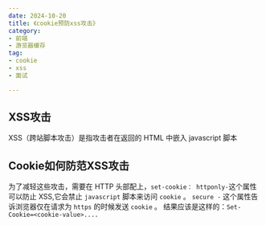 ```yaml
--- 
date: 2024-10-20
title: 《cookie预防xss攻击》
category: 
- 前端
- 游览器缓存
tag:
- cookie
- xss
- 面试

---
```


## XSS攻击
XSS（跨站脚本攻击）是指攻击者在返回的 HTML 中嵌入 javascript 脚本

## Cookie如何防范XSS攻击
为了减轻这些攻击，需要在 HTTP 头部配上，`set-cookie： httponly-`这个属性可以防止 XSS,它会禁止 `javascript` 脚本来访问 `cookie` 。 `secure -` 这个属性告诉浏览器仅在请求为 `https` 的时候发送 `cookie` 。 结果应该是这样的：`Set-Cookie=<cookie-value>....`